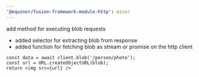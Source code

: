 ```yaml
---
'@equinor/fusion-framework-module-http': minor
---
```


add method for executing blob requests

- added selector for extracting blob from response
- added function for fetching blob as stream or promise on the http client


```tsx
const data = await client.blob('/person/photo');
const url = URL.createObjectURL(blob);
return <img src={url} />
```